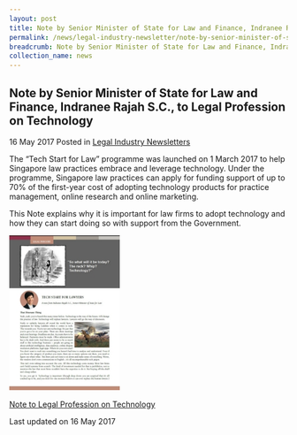 ```yaml
---
layout: post
title: Note by Senior Minister of State for Law and Finance, Indranee Rajah S.C., to Legal Profession on Technology
permalink: /news/legal-industry-newsletter/note-by-senior-minister-of-state-for-law-and-finance--indranee-r3/
breadcrumb: Note by Senior Minister of State for Law and Finance, Indranee Rajah S.C., to Legal Profession on Technology
collection_name: news
---
```


<style>
  .image {width: 200px;}
  .image img {max-width: 100%;}
</style>

Note by Senior Minister of State for Law and Finance, Indranee Rajah S.C., to Legal Profession on Technology
---

16 May 2017 Posted in [Legal Industry Newsletters](/news/legal-industry-newsletters/)

The “Tech Start for Law” programme was launched on 1 March 2017 to help Singapore law practices embrace and leverage technology. Under the programme, Singapore law practices can apply for funding support of up to 70% of the first-year cost of adopting technology products for practice management, online research and online marketing.

This Note explains why it is important for law firms to adopt technology and how they can start doing so with support from the Government.

<div class="image">
  <a href="/files/NotetoLegalProfessionOnTechnology.pdf"><img src="/images/1494926382432.jpg/"></a>
</div>

<a href="/files/NotetoLegalProfessionOnTechnology.pdf/">Note to Legal Profession on Technology</a>

<p class="right-side-updated">Last updated on 16 May 2017</p>

